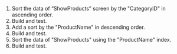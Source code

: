 ﻿1.	Sort the data of “ShowProducts” screen by the "CategoryID" in ascending order.
2.	Build and test.
3.	Add a sort by the "ProductName" in descending order.
4.	Build and test.
5.	Sort the data of "ShowProducts" using the "ProductName" index.
6.	Build and test.
